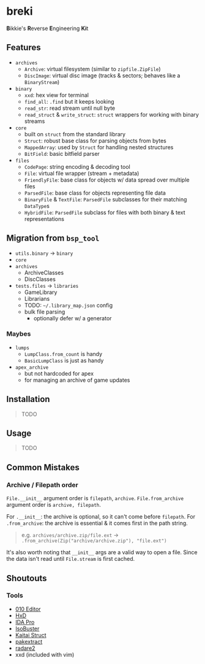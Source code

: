 # breki

**B**ikkie's **R**everse **E**ngineering **Ki**t


## Features
 * `archives`
   - `Archive`: virtual filesystem (similar to `zipfile.ZipFile`)
   - `DiscImage`: virtual disc image (tracks & sectors; behaves like a `BinaryStream`)
 * `binary`
   - `xxd`: hex view for terminal
   - `find_all`: `.find` but it keeps looking
   - `read_str`: read stream until null byte
   - `read_struct` & `write_struct`: `struct` wrappers for working with binary streams
 * `core`
   - built on `struct` from the standard library
   - `Struct`: robust base class for parsing objects from bytes
   - `MappedArray`: used by `Struct` for handling nested structures
   - `BitField`: basic bitfield parser
 * `files`
   - `CodePage`: string encoding & decoding tool
   - `File`: virtual file wrapper (stream + metadata)
   - `FriendlyFile`: base class for objects w/ data spread over multiple files
   - `ParsedFile`: base class for objects representing file data
   - `BinaryFile` & `TextFile`: `ParsedFile` subclasses for their matching `DataType`s
   - `HybridFile`: `ParsedFile` subclass for files with both binary & text representations


## Migration from `bsp_tool`
 * `utils.binary` -> `binary`
 * `core`
 * `archives`
   - ArchiveClasses
   - DiscClasses
 * `tests.files` -> `libraries`
   - GameLibrary
   - Librarians
   - TODO: `~/.library_map.json` config
   - bulk file parsing
     * optionally defer w/ a generator

### Maybes
 * `lumps`
   - `LumpClass.from_count` is handy
   - `BasicLumpClass` is just as handy
 * `apex_archive`
   - but not hardcoded for apex
   - for managing an archive of game updates


## Installation

> TODO


## Usage

> TODO


## Common Mistakes

### Archive / Filepath order

`File.__init__` argument order is `filepath`, `archive`.
`File.from_archive` argument order is `archive, filepath`.

For `.__init__`: the archive is optional, so it can't come before `filepath`.
For `.from_archive`: the archive is essential & it comes first in the path string.

> e.g. `archives/archive.zip/file.ext` -> `.from_archive(Zip("archive/archive.zip"), "file.ext")`

It's also worth noting that `__init__` args are a valid way to open a file.
Since the data isn't read until `File.stream` is first cached.


## Shoutouts
### Tools
 * [010 Editor](https://www.sweetscape.com/010editor/)
 * [HxD](https://mh-nexus.de/en/hxd/)
 * [IDA Pro](https://hex-rays.com/ida-pro)
 * [IsoBuster](https://www.isobuster.com/)
 * [Kaitai Struct](https://doc.kaitai.io/)
 * [pakextract](https://github.com/yquake2/pakextract/)
 * [radare2](https://github.com/radareorg/radare2)
 * xxd (included with vim)
